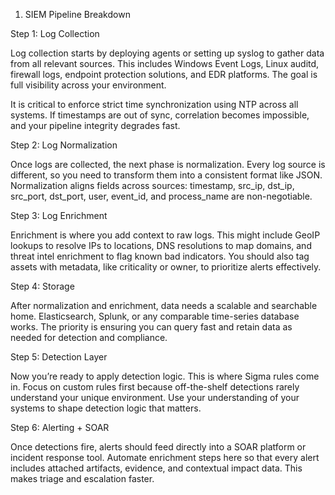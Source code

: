 1. SIEM Pipeline Breakdown

Step 1: Log Collection

Log collection starts by deploying agents or setting up syslog to gather data from all relevant sources. This includes Windows Event Logs, Linux auditd, firewall logs, endpoint protection solutions, and EDR platforms. The goal is full visibility across your environment.

It is critical to enforce strict time synchronization using NTP across all systems. If timestamps are out of sync, correlation becomes impossible, and your pipeline integrity degrades fast.

Step 2: Log Normalization

Once logs are collected, the next phase is normalization. Every log source is different, so you need to transform them into a consistent format like JSON. Normalization aligns fields across sources: timestamp, src_ip, dst_ip, src_port, dst_port, user, event_id, and process_name are non-negotiable.

Step 3: Log Enrichment

Enrichment is where you add context to raw logs. This might include GeoIP lookups to resolve IPs to locations, DNS resolutions to map domains, and threat intel enrichment to flag known bad indicators. You should also tag assets with metadata, like criticality or owner, to prioritize alerts effectively.

Step 4: Storage

After normalization and enrichment, data needs a scalable and searchable home. Elasticsearch, Splunk, or any comparable time-series database works. The priority is ensuring you can query fast and retain data as needed for detection and compliance.

Step 5: Detection Layer

Now you’re ready to apply detection logic. This is where Sigma rules come in. Focus on custom rules first because off-the-shelf detections rarely understand your unique environment. Use your understanding of your systems to shape detection logic that matters.

Step 6: Alerting + SOAR

Once detections fire, alerts should feed directly into a SOAR platform or incident response tool. Automate enrichment steps here so that every alert includes attached artifacts, evidence, and contextual impact data. This makes triage and escalation faster.

